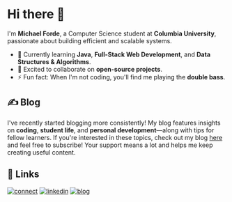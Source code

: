 # Hi there 👋  

I'm **Michael Forde**, a Computer Science student at **Columbia University**, passionate about building efficient and scalable systems.  

- 🌱 Currently learning **Java**, **Full-Stack Web Development**, and **Data Structures & Algorithms**.  
- 👯 Excited to collaborate on **open-source projects**.  
- ⚡ Fun fact: When I'm not coding, you'll find me playing the **double bass**.  

## ✍️ Blog
I've recently started blogging more consistently! My blog features insights on **coding**, **student life**, and **personal development**—along with tips for fellow learners. If you're interested in these topics, check out my blog [here](https://blog.michaelforde.com) and feel free to subscribe! Your support means a lot and helps me keep creating useful content.

## 🔗 Links

[![connect](https://img.shields.io/badge/connect-000?style=for-the-badge&logo=ko-fi&logoColor=white)](https://connect.techmike.net)
[![linkedin](https://img.shields.io/badge/linkedin-0A66C2?style=for-the-badge&logo=linkedin&logoColor=white)](https://www.linkedin.com/in/michaelkforde)
[![blog](https://img.shields.io/badge/blog-1DA1F2?style=for-the-badge&logo=ghost&logoColor=white)](https://blog.michaelforde.com)
